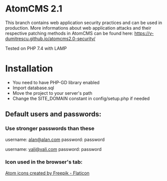 AtomCMS 2.1
=========================

This branch contains web application security practices and can be used in production.
More informations about web application attacks and their respective patching methods in AtomCMS can be found here: https://v-dumitrescu.github.io/atomcms2.0-security/

Tested on PHP 7.4 with LAMP

# Installation
 - You need to have PHP-GD library enabled
 - Import database.sql
 - Move the project to your server's path
 - Change the SITE_DOMAIN constant in config/setup.php if needed 

## Default users and passwords:
### Use stronger passwords than these 
username: alan@alan.com
password: password

username: vali@vali.com
password: password

### Icon used in the browser's tab:
<a href="https://www.flaticon.com/free-icons/atom" title="atom icons">Atom icons created by Freepik - Flaticon</a>
